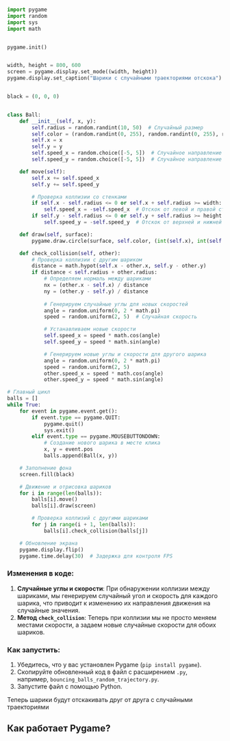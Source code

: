 ```python 

import pygame
import random
import sys
import math


pygame.init()


width, height = 800, 600
screen = pygame.display.set_mode((width, height))
pygame.display.set_caption("Шарики с случайными траекториями отскока")


black = (0, 0, 0)


class Ball:
    def __init__(self, x, y):
        self.radius = random.randint(10, 50)  # Случайный размер
        self.color = (random.randint(0, 255), random.randint(0, 255), random.randint(0, 255))  # Случайный цвет
        self.x = x
        self.y = y
        self.speed_x = random.choice([-5, 5])  # Случайное направление по X
        self.speed_y = random.choice([-5, 5])  # Случайное направление по Y

    def move(self):
        self.x += self.speed_x
        self.y += self.speed_y

        # Проверка коллизии со стенками
        if self.x - self.radius <= 0 or self.x + self.radius >= width:
            self.speed_x = -self.speed_x  # Отскок от левой и правой стенки
        if self.y - self.radius <= 0 or self.y + self.radius >= height:
            self.speed_y = -self.speed_y  # Отскок от верхней и нижней стенки

    def draw(self, surface):
        pygame.draw.circle(surface, self.color, (int(self.x), int(self.y)), self.radius)

    def check_collision(self, other):
        # Проверка коллизии с другим шариком
        distance = math.hypot(self.x - other.x, self.y - other.y)
        if distance < self.radius + other.radius:
            # Определяем нормаль между шариками
            nx = (other.x - self.x) / distance
            ny = (other.y - self.y) / distance
            
            # Генерируем случайные углы для новых скоростей
            angle = random.uniform(0, 2 * math.pi)
            speed = random.uniform(2, 5)  # Случайная скорость

            # Устанавливаем новые скорости
            self.speed_x = speed * math.cos(angle)
            self.speed_y = speed * math.sin(angle)

            # Генерируем новые углы и скорости для другого шарика
            angle = random.uniform(0, 2 * math.pi)
            speed = random.uniform(2, 5)
            other.speed_x = speed * math.cos(angle)
            other.speed_y = speed * math.sin(angle)

# Главный цикл
balls = []
while True:
    for event in pygame.event.get():
        if event.type == pygame.QUIT:
            pygame.quit()
            sys.exit()
        elif event.type == pygame.MOUSEBUTTONDOWN:
            # Создание нового шарика в месте клика
            x, y = event.pos
            balls.append(Ball(x, y))

    # Заполнение фона
    screen.fill(black)

    # Движение и отрисовка шариков
    for i in range(len(balls)):
        balls[i].move()
        balls[i].draw(screen)

        # Проверка коллизий с другими шариками
        for j in range(i + 1, len(balls)):
            balls[i].check_collision(balls[j])

    # Обновление экрана
    pygame.display.flip()
    pygame.time.delay(30)  # Задержка для контроля FPS
```
### Изменения в коде:

1. **Случайные углы и скорости**: При обнаружении коллизии между шариками, мы генерируем случайный угол и скорость для каждого шарика, что приводит к изменению их направления движения на случайные значения.
2. **Метод `check_collision`**: Теперь при коллизии мы не просто меняем местами скорости, а задаем новые случайные скорости для обоих шариков.

### Как запустить:

1. Убедитесь, что у вас установлен Pygame (`pip install pygame`).
2. Скопируйте обновленный код в файл с расширением `.py`, например, `bouncing_balls_random_trajectory.py`.
3. Запустите файл с помощью Python.

Теперь шарики будут отскакивать друг от друга с случайными траекториями
## Как работает Pygame?

